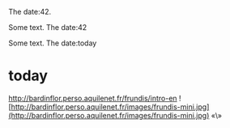 The date:42.

Some text. The date:42

Some text. The date:today

today
=====

<http://bardinflor.perso.aquilenet.fr/frundis/intro-en>
![http://bardinflor.perso.aquilenet.fr/images/frundis-mini.jpg](http://bardinflor.perso.aquilenet.fr/images/frundis-mini.jpg)
«\\»

